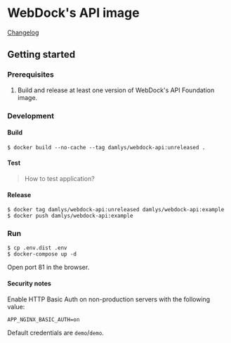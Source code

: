 WebDock's API image
========================

[Changelog](CHANGELOG.md)

## Getting started

### Prerequisites

1. Build and release at least one version of WebDock's API Foundation image.

### Development

#### Build

```
$ docker build --no-cache --tag damlys/webdock-api:unreleased .
```

#### Test

> How to test application?

#### Release

```
$ docker tag damlys/webdock-api:unreleased damlys/webdock-api:example
$ docker push damlys/webdock-api:example
```

### Run

```
$ cp .env.dist .env
$ docker-compose up -d
```

Open port 81 in the browser.

#### Security notes

Enable HTTP Basic Auth on non-production servers with the following value:

```
APP_NGINX_BASIC_AUTH=on
```

Default credentials are `demo`/`demo`.
